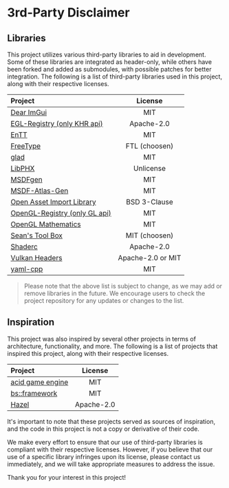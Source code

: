﻿# 3rd-Party Disclaimer

[id]: http://example.com/  "Optional Title Here"

## Libraries
This project utilizes various third-party libraries to aid in development.
Some of these libraries are integrated as header-only, while others have been forked and added as submodules, with possible patches for better integration.
The following is a list of third-party libraries used in this project, along with their respective licenses.

| Project | License |
| :------ | :-----: |
| [Dear ImGui](https://github.com/ocornut/imgui "imgui")                                     | MIT                |
| [EGL-Registry (only KHR api)](https://github.com/KhronosGroup/EGL-Registry "egl-registry") | Apache-2.0         |
| [EnTT](https://github.com/skypjack/entt.git "entt")                                        | MIT                |
| [FreeType](https://github.com/freetype/freetype "freetype")                                | FTL (choosen)      |
| [glad](https://github.com/Dav1dde/glad "glad")                                             | MIT                |
| [LibPHX](https://github.com/JoshParnell/libphx "libphx")                                   | Unlicense          |
| [MSDFgen](https://github.com/Chlumsky/msdfgen "msdfgen")                                   | MIT                |
| [MSDF-Atlas-Gen](https://github.com/Chlumsky/msdf-atlas-gen "msdf-atlas-gen")              | MIT                |
| [Open Asset Import Library](https://github.com/assimp/assimp "assimp")                     | BSD 3-Clause       |
| [OpenGL-Registry (only GL api)](https://github.com/KhronosGroup/OpenGL-Registry "opengl")  | MIT                |
| [OpenGL Mathematics](https://github.com/g-truc/glm.git "glm")                              | MIT                |
| [Sean's Tool Box](https://github.com/nothings/stb.git "stb")                               | MIT (choosen)      |
| [Shaderc](https://github.com/google/shaderc "shaderc")                                     | Apache-2.0         |
| [Vulkan Headers](https://github.com/KhronosGroup/Vulkan-Headers.git "vulkan")              | Apache-2.0 or MIT  |
| [yaml-cpp](https://github.com/jbeder/yaml-cpp "yaml-cpp")                                  | MIT                |

> Please note that the above list is subject to change, as we may add or remove libraries in the future.
We encourage users to check the project repository for any updates or changes to the list.

<!-- These are leftovers which were used in the prototype. I left them here because they may be needed again.
| [Glslang](https://github.com/KhronosGroup/SPIRV-Tools.git "glslang")                  | Multi         |
| [SPIR-V Cross](https://github.com/KhronosGroup/SPIRV-Cross.git "SPIRV-Cross")         | Apache2.0     |
| [SPIR-V Headers](https://github.com/KhronosGroup/SPIRV-Headers.git "SPIRV-Headers")   | MIT           |
-->

## Inspiration
This project was also inspired by several other projects in terms of architecture, functionality, and more.
The following is a list of projects that inspired this project, along with their respective licenses.

| Project | License |
| :------ | :-----: |
| [acid game engine](https://github.com/EQMG/Acid.git "Acid")       | MIT        |
| [bs::framework](https://github.com/GameFoundry/bsf.git "bsf")     | MIT        |
| [Hazel](https://github.com/TheCherno/Hazel.git "Hazel")           | Apache-2.0 |

It's important to note that these projects served as sources of inspiration, and the code in this project is not a copy or derivative of their code.

We make every effort to ensure that our use of third-party libraries is compliant with their respective licenses.
However, if you believe that our use of a specific library infringes upon its license, please contact us immediately, and we will take appropriate measures to address the issue.

Thank you for your interest in this project!
